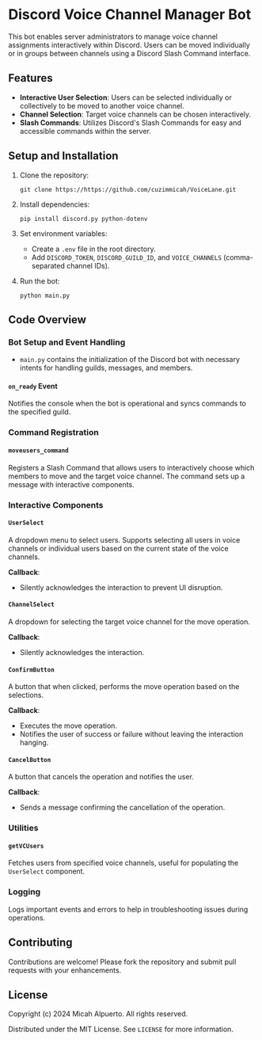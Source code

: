 # Discord Voice Channel Manager Bot

This bot enables server administrators to manage voice channel assignments interactively within Discord. Users can be moved individually or in groups between channels using a Discord Slash Command interface.

## Features

- **Interactive User Selection**: Users can be selected individually or collectively to be moved to another voice channel.
- **Channel Selection**: Target voice channels can be chosen interactively.
- **Slash Commands**: Utilizes Discord's Slash Commands for easy and accessible commands within the server.

## Setup and Installation

1. Clone the repository:
   ```
   git clone https://https://github.com/cuzimmicah/VoiceLane.git
   ```
2. Install dependencies:
   ```
   pip install discord.py python-dotenv
   ```
3. Set environment variables:
   - Create a `.env` file in the root directory.
   - Add `DISCORD_TOKEN`, `DISCORD_GUILD_ID`, and `VOICE_CHANNELS` (comma-separated channel IDs).

4. Run the bot:
   ```
   python main.py
   ```

## Code Overview

### Bot Setup and Event Handling

- `main.py` contains the initialization of the Discord bot with necessary intents for handling guilds, messages, and members.

#### `on_ready` Event

Notifies the console when the bot is operational and syncs commands to the specified guild.

### Command Registration

#### `moveusers_command`

Registers a Slash Command that allows users to interactively choose which members to move and the target voice channel. The command sets up a message with interactive components.

### Interactive Components

#### `UserSelect`

A dropdown menu to select users. Supports selecting all users in voice channels or individual users based on the current state of the voice channels.

**Callback**:
- Silently acknowledges the interaction to prevent UI disruption.

#### `ChannelSelect`

A dropdown for selecting the target voice channel for the move operation.

**Callback**:
- Silently acknowledges the interaction.

#### `ConfirmButton`

A button that when clicked, performs the move operation based on the selections.

**Callback**:
- Executes the move operation.
- Notifies the user of success or failure without leaving the interaction hanging.

#### `CancelButton`

A button that cancels the operation and notifies the user.

**Callback**:
- Sends a message confirming the cancellation of the operation.

### Utilities

#### `getVCUsers`

Fetches users from specified voice channels, useful for populating the `UserSelect` component.

### Logging

Logs important events and errors to help in troubleshooting issues during operations.

## Contributing

Contributions are welcome! Please fork the repository and submit pull requests with your enhancements.

## License

Copyright (c) 2024 Micah Alpuerto. All rights reserved.

Distributed under the MIT License. See `LICENSE` for more information.
